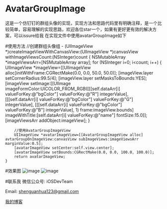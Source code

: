 # AvatarGroupImage
这是一个仿钉钉的群组头像的实现，实现方法和思路代码里有明确注释，是一个比较简单，容易理解的实现思路，欢迎各位star一个，如果有更好更有效的解决方案，可以issure给我
在实现文件中使用avatarGroupImage如下

#使用方法
    //创建群组头像组
    - (UIImageView *)createImageViewWithCanvasView:(UIImageView *)canvasView withImageViewsCount:(NSInteger)count {
        NSMutableArray *imageViewsArr=[NSMutableArray array];
        for (NSInteger i=0; i<count; i++) {
            UIImageView *imageView=[[UIImageView alloc]initWithFrame:CGRectMake(0.0, 0.0, 50.0, 50.0)];
            [imageView.layer setCornerRadius:99.5/4];
            [imageView.layer setMasksToBounds:YES];
            [imageView setImage:[[UIImage imageFormColor:UICOLOR_FROM_RGB([[[self.dataArr[i] valueForKey:@"bgColor"]                       valueForKey:@"R"] integerValue], [[[self.dataArr[i] valueForKey:@"bgColor"] valueForKey:@"G"]                              integerValue], [[[self.dataArr[i] valueForKey:@"bgColor"] valueForKey:@"B"] integerValue], 1)                              frame:imageView.bounds] imageWithTitle:[self.dataArr[i] valueForKey:@"name"] fontSize:15.0]];
            [imageViewsArr addObject:imageView];
        }
    
        //使用AvatarGroupImageView
        UIImageView *avatarImageView=[[AvatarGroupImageView alloc] avtarGroupOnImageView:canvasView subImageViews:imageViewsArr marginValue:0.5];
        [avatarImageView setCenter:self.view.center];
        [avatarImageView setBounds:CGRectMake(0.0, 0.0, 100.0, 100.0)];
        return avatarImageView;
    }


#效果图
![image](https://github.com/shenAlexy/AvatarGroupImage/blob/master/AvatarGroupImage-demo/AvatarGroupImage-demo/效果图1.png)  ![image](https://github.com/shenAlexy/AvatarGroupImage/blob/master/AvatarGroupImage-demo/AvatarGroupImage-demo/效果图2.png) 

#联系我
   微信公众号:  iOSDevTeam
   
   Email: shenguanhua123@gmail.com
   
   [我的博客](http://blog.csdn.net/shenguanhua)   

